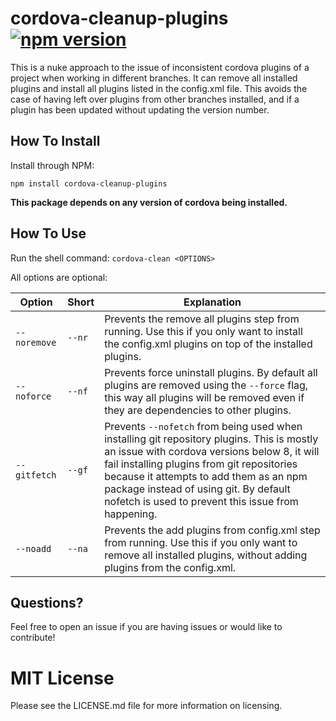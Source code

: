 # cordova-cleanup-plugins [![npm version](https://badge.fury.io/js/cordova-cleanup-plugins.svg)](https://badge.fury.io/js/cordova-cleanup-plugins)
This is a nuke approach to the issue of inconsistent cordova plugins of a project when working in different branches. It can remove all installed plugins and install all plugins listed in the config.xml file. This avoids the case of having left over plugins from other branches installed, and if a plugin has been updated without updating the version number.

## How To Install
Install through NPM:
```
npm install cordova-cleanup-plugins
```
**This package depends on any version of cordova being installed.**

## How To Use 
Run the shell command: `cordova-clean <OPTIONS>`

All options are optional:

| Option | Short | Explanation |
|---|---|---|
| `--noremove` | `--nr` | Prevents the remove all plugins step from running. Use this if you only want to install the config.xml plugins on top of the installed plugins. |
| `--noforce` | `--nf` | Prevents force uninstall plugins. By default all plugins are removed using the `--force` flag, this way all plugins will be removed even if they are dependencies to other plugins. |
| `--gitfetch` | `--gf` | Prevents `--nofetch` from being used when installing git repository plugins. This is mostly an issue with cordova versions below 8, it will fail installing plugins from git repositories because it attempts to add them as an npm package instead of using git. By default nofetch is used to prevent this issue from happening. |
| `--noadd` | `--na` | Prevents the add plugins from config.xml step from running. Use this if you only want to remove all installed plugins, without adding plugins from the config.xml. |

## Questions?
Feel free to open an issue if you are having issues or would like to contribute!

# MIT License
Please see the LICENSE.md file for more information on licensing.
